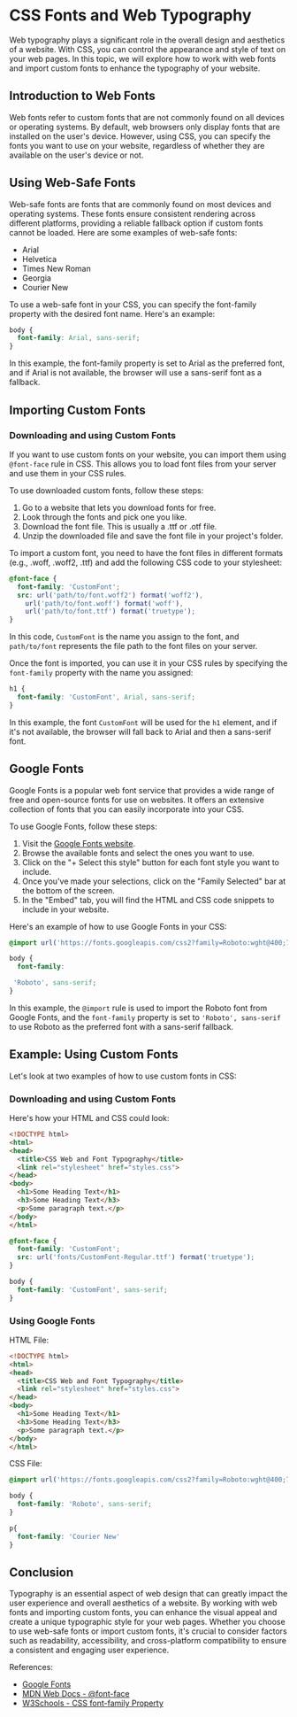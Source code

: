 # CSS Fonts and Web Typography

Web typography plays a significant role in the overall design and aesthetics of a website. With CSS, you can control the appearance and style of text on your web pages. In this topic, we will explore how to work with web fonts and import custom fonts to enhance the typography of your website.

## Introduction to Web Fonts

Web fonts refer to custom fonts that are not commonly found on all devices or operating systems. By default, web browsers only display fonts that are installed on the user's device. However, using CSS, you can specify the fonts you want to use on your website, regardless of whether they are available on the user's device or not.

## Using Web-Safe Fonts

Web-safe fonts are fonts that are commonly found on most devices and operating systems. These fonts ensure consistent rendering across different platforms, providing a reliable fallback option if custom fonts cannot be loaded. Here are some examples of web-safe fonts:

- Arial
- Helvetica
- Times New Roman
- Georgia
- Courier New

To use a web-safe font in your CSS, you can specify the font-family property with the desired font name. Here's an example:

```css
body {
  font-family: Arial, sans-serif;
}
```

In this example, the font-family property is set to Arial as the preferred font, and if Arial is not available, the browser will use a sans-serif font as a fallback.

## Importing Custom Fonts

### Downloading and using Custom Fonts

If you want to use custom fonts on your website, you can import them using `@font-face` rule in CSS. This allows you to load font files from your server and use them in your CSS rules.

To use downloaded custom fonts, follow these steps:

1. Go to a website that lets you download fonts for free.
2. Look through the fonts and pick one you like.
3. Download the font file. This is usually a .ttf or .otf file.
4. Unzip the downloaded file and save the font file in your project's folder.

To import a custom font, you need to have the font files in different formats (e.g., .woff, .woff2, .ttf) and add the following CSS code to your stylesheet:

```css
@font-face {
  font-family: 'CustomFont';
  src: url('path/to/font.woff2') format('woff2'),
    url('path/to/font.woff') format('woff'),
    url('path/to/font.ttf') format('truetype');
}
```

In this code, `CustomFont` is the name you assign to the font, and `path/to/font` represents the file path to the font files on your server.

Once the font is imported, you can use it in your CSS rules by specifying the `font-family` property with the name you assigned:

```css
h1 {
  font-family: 'CustomFont', Arial, sans-serif;
}
```

In this example, the font `CustomFont` will be used for the `h1` element, and if it's not available, the browser will fall back to Arial and then a sans-serif font.

## Google Fonts

Google Fonts is a popular web font service that provides a wide range of free and open-source fonts for use on websites. It offers an extensive collection of fonts that you can easily incorporate into your CSS.

To use Google Fonts, follow these steps:

1. Visit the [Google Fonts website](https://fonts.google.com/).
2. Browse the available fonts and select the ones you want to use.
3. Click on the "+ Select this style" button for each font style you want to include.
4. Once you've made your selections, click on the "Family Selected" bar at the bottom of the screen.
5. In the "Embed" tab, you will find the HTML and CSS code snippets to include in your website.

Here's an example of how to use Google Fonts in your CSS:

```css
@import url('https://fonts.googleapis.com/css2?family=Roboto:wght@400;700&display=swap');

body {
  font-family:

 'Roboto', sans-serif;
}
```

In this example, the `@import` rule is used to import the Roboto font from Google Fonts, and the `font-family` property is set to `'Roboto', sans-serif` to use Roboto as the preferred font with a sans-serif fallback.

## Example: Using Custom Fonts

Let's look at two examples of how to use custom fonts in CSS:

### Downloading and using Custom Fonts

Here's how your HTML and CSS could look:

```html
<!DOCTYPE html>
<html>
<head>
  <title>CSS Web and Font Typography</title>
  <link rel="stylesheet" href="styles.css">
</head>
<body>
  <h1>Some Heading Text</h1>
  <h3>Some Heading Text</h3>
  <p>Some paragraph text.</p>
</body>
</html>
```

```css
@font-face {
  font-family: 'CustomFont';
  src: url('fonts/CustomFont-Regular.ttf') format('truetype');
}

body {
  font-family: 'CustomFont', sans-serif;
}
```

### Using Google Fonts

HTML File:
```html
<!DOCTYPE html>
<html>
<head>
  <title>CSS Web and Font Typography</title>
  <link rel="stylesheet" href="styles.css">
</head>
<body>
  <h1>Some Heading Text</h1>
  <h3>Some Heading Text</h3>
  <p>Some paragraph text.</p>
</body>
</html>
```

CSS File:
```css
@import url('https://fonts.googleapis.com/css2?family=Roboto:wght@400;700&display=swap');

body {
  font-family: 'Roboto', sans-serif;
}

p{
  font-family: 'Courier New'
}
```

## Conclusion

Typography is an essential aspect of web design that can greatly impact the user experience and overall aesthetics of a website. By working with web fonts and importing custom fonts, you can enhance the visual appeal and create a unique typographic style for your web pages. Whether you choose to use web-safe fonts or import custom fonts, it's crucial to consider factors such as readability, accessibility, and cross-platform compatibility to ensure a consistent and engaging user experience.

References:
- [Google Fonts](https://fonts.google.com/)
- [MDN Web Docs - @font-face](https://developer.mozilla.org/en-US/docs/Web/CSS/@font-face)
- [W3Schools - CSS font-family Property](https://www.w3schools.com/cssref/pr_font_font-family.asp)
